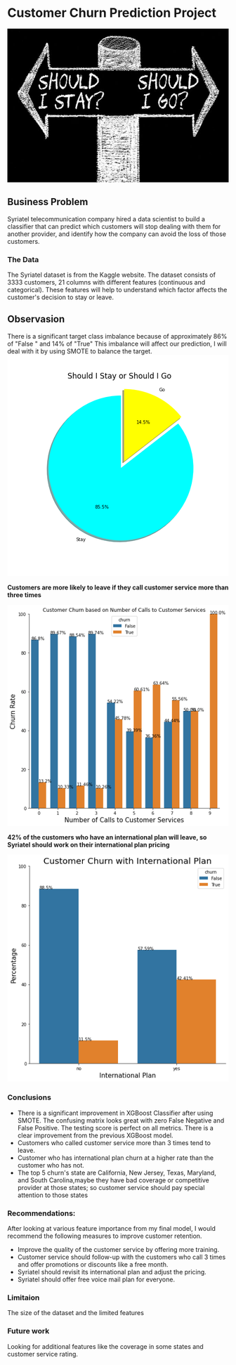 # Customer Churn Prediction Project


<p align="center">
  <img width="860" height="350" src="Images/readme.jpg">
</p>

## Business Problem
Syriatel telecommunication company hired a data scientist to build a classifier that can predict which customers will stop dealing with them for another provider, and identify how the company can avoid the loss of those customers.

### The Data

The Syriatel dataset is from the Kaggle website. The dataset consists of 3333 customers, 21 columns with different features (continuous and categorical). These features will help to understand which factor affects the customer's decision to stay or leave.

## Observasion

There is a significant target class imbalance because of approximately 86% of "False " and 14% of "True" This imbalance will affect our prediction,  I will deal with it by using SMOTE to balance the target.
![](Images/Should%20I%20Stay%20or%20Should%20I%20Go.png)


**Customers are more likely to leave if they call customer service more than three times**



![](Images/Customer_Services_calls.png)

**42% of the customers who have an international plan will leave, so Syriatel should work on their international plan pricing**


![](Images/International_Plan.png)

### Conclusions
- There is a significant improvement in XGBoost Classifier after using SMOTE. The confusing matrix looks great with zero False Negative and False Positive.  The testing score is perfect on all metrics. There is a clear improvement from the previous XGBoost model.
- Customers who called customer service more than 3 times tend to leave.
- Customer who has international plan churn at a higher rate than the customer who has not.
- The top 5 churn's state are California, New Jersey, Texas, Maryland, and South Carolina,maybe they have bad coverage or competitive provider at those states; so customer service should pay special attention to those states



### Recommendations:
After looking at various feature importance from my final model, I would recommend the following measures to improve customer retention.
- Improve the quality of the customer service by offering more training.
- Customer service should follow-up with the customers who call 3 times and offer promotions or discounts like a free month.
- Syriatel should revisit its international plan and adjust the pricing.
- Syriatel should offer free voice mail plan for everyone.

### Limitaion
The size of the dataset and the limited features

### Future work
Looking for additional features like the coverage in some states and customer service rating.


